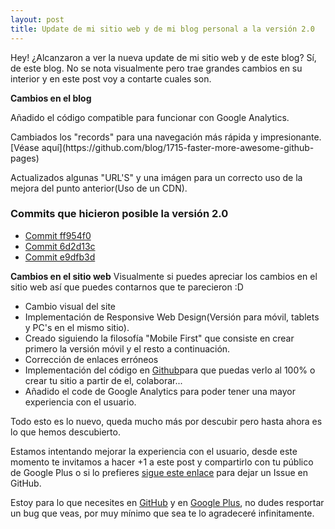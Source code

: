 ```yaml
---
layout: post
title: Update de mi sitio web y de mi blog personal a la versión 2.0
---
```

Hey!
¿Alcanzaron a ver la nueva update de mi sitio web y de este blog?
Sí, de este blog. No se nota visualmente pero trae grandes cambios en su interior y en este post voy a contarte cuales son.

**Cambios en el blog**
<p> Añadido el código compatible para funcionar con Google Analytics.</p>
<p> Cambiados los "records" para una navegación más rápida y impresionante. [Véase aquí](https://github.com/blog/1715-faster-more-awesome-github-pages)</p>
<p> Actualizados algunas "URL'S" y una imágen para un correcto uso de la mejora del punto anterior(Uso de un CDN).</p>

### Commits que hicieron posible la versión 2.0
* [Commit ff954f0](https://github.com/Galaxy42/Miguh_blog/commit/ff954f07b97fe3cc2c8726cbb9abfe6213143381)
* [Commit 6d2d13c](https://github.com/Galaxy42/Miguh_blog/commit/6d2d13c617a5131f37b84f9ac6f5ee8dbc6a3aad)
* [Commit e9dfb3d](https://github.com/Galaxy42/Miguh_blog/commit/e9dfb3de521ba0b85bea26901129d97f891efaaf)

**Cambios en el sitio web**
Visualmente si puedes apreciar los cambios en el sitio web así que puedes contarnos que te parecieron :D

* Cambio visual del site
* Implementación de Responsive Web Design(Versión para móvil, tablets y PC's en el mismo sitio).
* Creado siguiendo la filosofía "Mobile First" que consiste en crear primero la versión móvil y el resto a continuación.
* Corrección de enlaces erróneos
* Implementación del código en [Github](https://github.com/Galaxy42/Miguh-s-Site)para que puedas verlo al 100% o crear tu sitio a partir de el, colaborar...
* Añadido el code de Google Analytics para poder tener una mayor experiencia con el usuario.

Todo esto es lo nuevo, queda mucho más por descubir pero hasta ahora es lo que hemos descubierto.

Estamos intentando mejorar la experiencia con el usuario, desde este momento te invitamos a hacer +1 a este post y compartirlo con tu público de Google Plus o si lo prefieres [sigue este enlace](https://github.com/Galaxy42/Miguh_blog/issues/new) para dejar un Issue en GitHub.

Estoy para lo que necesites en [GitHub](https://github.com/Galaxy42/) y en [Google Plus](http://plus.google.com/+MiguelRuiz01), no dudes resportar un bug que veas, por muy mínimo que sea te lo agradeceré infinitamente.

